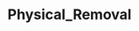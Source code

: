 ---
title: Physical_Removal
crosslinks:
- The_Donald
- Anarchism
- Anarcho_Capitalism
- zeronet
- GoldandBlack
- ShitPoliticsSays
- conspiracy
- EnoughCommieSpam
- LateStageCapitalism
- EnoughAntifaSpam
- SocialistRA
- AMAAggregator
- news
- CapitalismVSocialism
- TopMindsOfReddit
- BestofPR
- socialism
- COMPLETEANARCHY
- CommunistPedosexuals
---